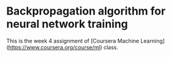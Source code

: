 Backpropagation algorithm for neural network training
===========

This is the week 4 assignment of [Coursera Machine Learning] (https://www.coursera.org/course/ml) class.

